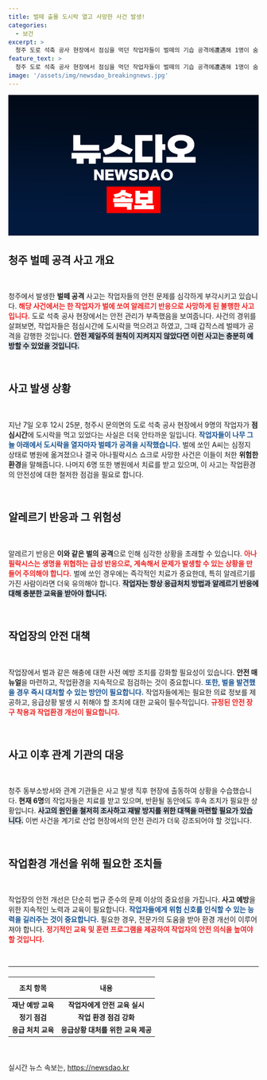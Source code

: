 ```yaml
---
title: 벌떼 출몰 도시락 열고 사망한 사건 발생!
categories:
  - 보건
excerpt: >
  청주 도로 석축 공사 현장에서 점심을 먹던 작업자들이 벌떼의 기습 공격에遭遇해 1명이 숨지는 안타까운 사건이 발생했습니다. 나무 그늘에서 안전할 줄 알았던 순간, 벌들의 습격이 예기치 못한 비극을 초래했습니다.
feature_text: >
  청주 도로 석축 공사 현장에서 점심을 먹던 작업자들이 벌떼의 기습 공격에遭遇해 1명이 숨지는 안타까운 사건이 발생했습니다. 나무 그늘에서 안전할 줄 알았던 순간, 벌들의 습격이 예기치 못한 비극을 초래했습니다.
image: '/assets/img/newsdao_breakingnews.jpg'
---
```


<p><img src="/assets/img/newsdao_breakingnews.jpg" alt="ontimetimes 속보" /></p>

<h2 data-ke-size="size26">청주 벌떼 공격 사고 개요</h2>

<p data-ke-size="size16">&nbsp;</p>

<p>청주에서 발생한 <b>벌떼 공격</b> 사고는 작업자들의 안전 문제를 심각하게 부각시키고 있습니다. <b><span style="color: #ee2323;">해당 사건에서는 한 작업자가 벌에 쏘여 알레르기 반응으로 사망하게 된 불행한 사고입니다.</span></b> 도로 석축 공사 현장에서는 안전 관리가 부족했음을 보여줍니다. 사건의 경위를 살펴보면, 작업자들은 점심시간에 도시락을 먹으려고 하였고, 그때 갑작스레 벌떼가 공격을 감행한 것입니다. <b><span style="background-color: #21538527;">안전 제일주의 원칙이 지켜지지 않았다면 이런 사고는 충분히 예방할 수 있었을 것입니다.</span></b> </p>

<p data-ke-size="size16">&nbsp;</p>

<h2 data-ke-size="size26">사고 발생 상황</h2>

<p data-ke-size="size16">&nbsp;</p>

<p>지난 7일 오후 12시 25분, 청주시 문의면의 도로 석축 공사 현장에서 9명의 작업자가 <b>점심시간</b>에 도시락을 먹고 있었다는 사실은 더욱 안타까운 일입니다. <b><span style="color: #1a5490;">작업자들이 나무 그늘 아래에서 도시락을 열자마자 벌떼가 공격을 시작했습니다.</span></b> 벌에 쏘인 A씨는 심정지 상태로 병원에 옮겨졌으나 결국 아나필락시스 쇼크로 사망한 사건은 이들이 처한 <b>위험한 환경</b>을 말해줍니다. 나머지 6명 또한 병원에서 치료를 받고 있으며, 이 사고는 작업환경의 안전성에 대한 철저한 점검을 필요로 합니다.</p>

<p data-ke-size="size16">&nbsp;</p>

<h2 data-ke-size="size26">알레르기 반응과 그 위험성</h2>

<p data-ke-size="size16">&nbsp;</p>

<p>알레르기 반응은 <b>이와 같은 벌의 공격</b>으로 인해 심각한 상황을 초래할 수 있습니다. <b><span style="color: #ee2323;">아나필락시스는 생명을 위협하는 급성 반응으로, 계속해서 문제가 발생할 수 있는 상황을 만들어 주의해야 합니다.</span></b> 벌에 쏘인 경우에는 즉각적인 치료가 중요한데, 특히 알레르기를 가진 사람이라면 더욱 유의해야 합니다. <b><span style="background-color: #21538527;">작업자는 항상 응급처치 방법과 알레르기 반응에 대해 충분한 교육을 받아야 합니다.</span></b></p>

<p data-ke-size="size16">&nbsp;</p>

<h2 data-ke-size="size26">작업장의 안전 대책</h2>

<p data-ke-size="size16">&nbsp;</p>

<p>작업장에서 벌과 같은 해충에 대한 사전 예방 조치를 강화할 필요성이 있습니다. <b>안전 매뉴얼</b>을 마련하고, 작업환경을 지속적으로 점검하는 것이 중요합니다. <b><span style="color: #1a5490;">또한, 벌을 발견했을 경우 즉시 대처할 수 있는 방안이 필요합니다.</span></b> 작업자들에게는 필요한 의료 정보를 제공하고, 응급상황 발생 시 취해야 할 조치에 대한 교육이 필수적입니다. <b><span style="color: #ee2323;">규정된 안전 장구 착용과 작업환경 개선이 필요합니다.</span></b></p>

<p data-ke-size="size16">&nbsp;</p>

<h2 data-ke-size="size26">사고 이후 관계 기관의 대응</h2>

<p data-ke-size="size16">&nbsp;</p>

<p>청주 동부소방서와 관계 기관들은 사고 발생 직후 현장에 출동하여 상황을 수습했습니다. <b>현재 6명</b>의 작업자들은 치료를 받고 있으며, 반환될 동안에도 후속 조치가 필요한 상황입니다. <b><span style="background-color: #21538527;">사고의 원인을 철저히 조사하고 재발 방지를 위한 대책을 마련할 필요가 있습니다.</span></b> 이번 사건을 계기로 산업 현장에서의 안전 관리가 더욱 강조되어야 할 것입니다.</p>

<p data-ke-size="size16">&nbsp;</p>

<h2 data-ke-size="size26">작업환경 개선을 위해 필요한 조치들</h2>

<p data-ke-size="size16">&nbsp;</p>

<p>작업장의 안전 개선은 단순히 법규 준수의 문제 이상의 중요성을 가집니다. <b>사고 예방</b>을 위한 지속적인 노력과 교육이 필요합니다. <b><span style="color: #1a5490;">작업자들에게 위험 신호를 인식할 수 있는 능력을 길러주는 것이 중요합니다.</span></b> 필요한 경우, 전문가의 도움을 받아 환경 개선이 이루어져야 합니다. <b><span style="color: #ee2323;">정기적인 교육 및 훈련 프로그램을 제공하여 작업자의 안전 의식을 높여야 할 것입니다.</span></b></p>

<p data-ke-size="size16">&nbsp;</p>

<hr>

<table style="width: 100%; margin: 20px 0; border-collapse: collapse;">
  <thead>
    <tr>
      <th style="text-align: center; height: 35px;">조치 항목</th>
      <th style="text-align: center; height: 35px;">내용</th>
    </tr>
  </thead>
  <tbody>
    <tr>
      <td style="text-align: center; height: 17px;"><b>재난 예방 교육</b></td>
      <td style="text-align: center; height: 17px;"><b>작업자에게 안전 교육 실시</b></td>
    </tr>
    <tr>
      <td style="text-align: center; height: 17px;"><b>정기 점검</b></td>
      <td style="text-align: center; height: 17px;"><b>작업 환경 점검 강화</b></td>
    </tr>
    <tr>
      <td style="text-align: center; height: 17px;"><b>응급 처치 교육</b></td>
      <td style="text-align: center; height: 17px;"><b>응급상황 대처를 위한 교육 제공</b></td>
    </tr>
  </tbody>
</table>

<p data-ke-size="size16">&nbsp;</p>
실시간 뉴스 속보는, <a href="https://newsdao.kr" rel="dofollow">https://newsdao.kr</a>


